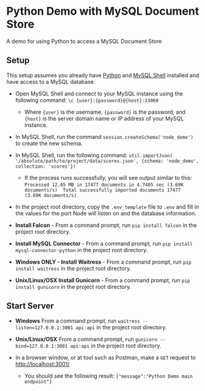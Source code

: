 # Python Demo with MySQL Document Store

A demo for using Python to access a MySQL Document Store

## Setup

This setup assumes you already have [Python](https://www.python.org/) and [MySQL Shell](https://dev.mysql.com/downloads/shell/) installed and have access to a MySQL database.

* Open MySQL Shell and connect to your MySQL instance using the following command: `\c {user}:{password}@{host}:33060`

  * Where `{user}` is the username, `{password}` is the password, and `{host}` is the server domain name or IP address of your MySQL instance.
* In MySQL Shell, run the command `session.createSchema('node_demo')` to create the new schema.
* In MySQL Shell, run the following command: `util.importJson( '/absolute/path/to/project/data/scores.json', {schema: 'node_demo', collection: 'scores'})`

  * If the process runs successfully, you will see output similar to this:
    `Processed 12.65 MB in 17477 documents in 4.7405 sec (3.69K documents/s)  Total successfully imported documents 17477 (3.69K documents/s)`
* In the project root directory, copy the `.env_template` file to `.env` and fill in the values for the port Node will listen on and the database information.
* __Install Falcon__ - From a command prompt, run `pip install falcon` in the project root directory.
* __Install MySQL Connector__ - From a command prompt, run `pip install mysql-connector-python` in the project root directory.
* __Windows ONLY - Install Waitress__ - From a command prompt, run `pip install waitress` in the project root directory.
* __Unix/Linux/OSX Install Gunicorn__ - From a command prompt, run `pip install gunicorn` in the project root directory.

## Start Server

* __Windows__ From a command prompt, run `waitress --listen=127.0.0.1:3001 api:api` in the project root directory.
* __Unix/Linux/OSX__ From a command prompt, run `gunicorn --bind=127.0.0.1:3001 api:api` in the project root directory.
* In a browser window, or at tool such as Postman, make a `GET` request to [http://localhost:3001/](http://localhost:3001/)

  * You should see the following result: `{"message":"Python Demo main endpoint"}`
